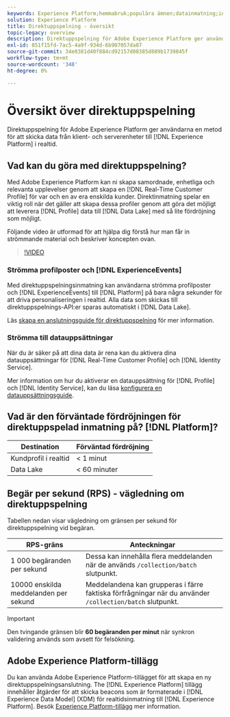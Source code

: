 ```yaml
---
keywords: Experience Platform;hemmabruk;populära ämnen;datainmatning;inmatade data;strömning;översikt;strömningsupptagning;latens;strömningstid;
solution: Experience Platform
title: Direktuppspelning - översikt
topic-legacy: overview
description: Direktuppspelning för Adobe Experience Platform ger användare en metod för att skicka data från klient- och serverenheter till Experience Platform i realtid.
exl-id: 851f15fd-7ac5-4a9f-934d-6b907057da87
source-git-commit: 34e0381d40f884cd92157d08385d889b1739845f
workflow-type: tm+mt
source-wordcount: '348'
ht-degree: 0%

---
```


# Översikt över direktuppspelning

Direktuppspelning för Adobe Experience Platform ger användarna en metod för att skicka data från klient- och serverenheter till [!DNL Experience Platform] i realtid.

## Vad kan du göra med direktuppspelning?

Med Adobe Experience Platform kan ni skapa samordnade, enhetliga och relevanta upplevelser genom att skapa en [!DNL Real-Time Customer Profile] för var och en av era enskilda kunder. Direktinmatning spelar en viktig roll när det gäller att skapa dessa profiler genom att göra det möjligt att leverera [!DNL Profile] data till [!DNL Data Lake] med så lite fördröjning som möjligt.

Följande video är utformad för att hjälpa dig förstå hur man får in strömmande material och beskriver koncepten ovan.

>[!VIDEO](https://video.tv.adobe.com/v/28425?quality=12&learn=on)

### Strömma profilposter och [!DNL ExperienceEvents]

Med direktuppspelningsinmatning kan användarna strömma profilposter och [!DNL ExperienceEvents] till [!DNL Platform] på bara några sekunder för att driva personaliseringen i realtid. Alla data som skickas till direktuppspelnings-API:er sparas automatiskt i [!DNL Data Lake].

Läs [skapa en anslutningsguide för direktuppspelning](../tutorials/create-streaming-connection.md) för mer information.

### Strömma till datauppsättningar

När du är säker på att dina data är rena kan du aktivera dina datauppsättningar för [!DNL Real-Time Customer Profile] och [!DNL Identity Service].

Mer information om hur du aktiverar en datauppsättning för [!DNL Profile] och [!DNL Identity Service], kan du läsa [konfigurera en datauppsättningsguide](../../profile/tutorials/dataset-configuration.md).

## Vad är den förväntade fördröjningen för direktuppspelad inmatning på? [!DNL Platform]?

| Destination | Förväntad fördröjning |
| --------- | ---------------- |
| Kundprofil i realtid | &lt; 1 minut |
| Data Lake | &lt; 60 minuter |

## Begär per sekund (RPS) - vägledning om direktuppspelning

Tabellen nedan visar vägledning om gränsen per sekund för direktuppspelning vid begäran.

| RPS-gräns | Anteckningar |
| --- | --- |
| 1 000 begäranden per sekund | Dessa kan innehålla flera meddelanden när de används `/collection/batch` slutpunkt. |
| 10000 enskilda meddelanden per sekund | Meddelandena kan grupperas i färre faktiska förfrågningar när du använder `/collection/batch` slutpunkt. |

>[!IMPORTANT]
>
>Den tvingande gränsen blir **60 begäranden per minut** när synkron validering används som avsett för felsökning.

## Adobe Experience Platform-tillägg

Du kan använda Adobe Experience Platform-tillägget för att skapa en ny direktuppspelningsanslutning. The [!DNL Experience Platform] tillägg innehåller åtgärder för att skicka beacons som är formaterade i [!DNL Experience Data Model] (XDM) för realtidsinmatning till [!DNL Experience Platform]. Besök [Experience Platform-tillägg](../../tags/extensions/client/sdk/overview.md) mer information.
